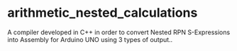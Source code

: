 # arithmetic_nested_calculations
A compiler developed in C++ in order to convert Nested RPN S-Expressions into Assembly for Arduino UNO using 3 types of output..
